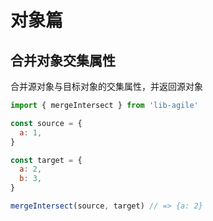 # 对象篇

## 合并对象交集属性

合并源对象与目标对象的交集属性，并返回源对象

```javascript
import { mergeIntersect } from 'lib-agile'

const source = {
  a: 1,
}

const target = {
  a: 2,
  b: 3,
}

mergeIntersect(source, target) // => {a: 2}
```
